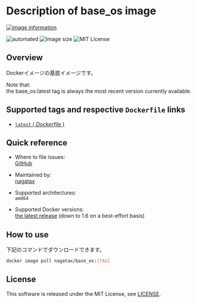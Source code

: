 # Description of base_os image

[![image information](https://dockeri.co/image/nagatax/base_os)](https://hub.docker.com/r/nagatax/base_os)

![automated](https://img.shields.io/docker/automated/nagatax/base_os.svg)
![Image size](https://img.shields.io/microbadger/image-size/nagatax%2Fbase_os.svg)
![MIT License](https://img.shields.io/badge/license-MIT-blue.svg?style=flat)

## Overview

Dockerイメージの基底イメージです。

Note that:  
the base_os:latest tag is always the most recent version currently available.

## Supported tags and respective `Dockerfile` links

- [`latest` ( *Dockerfile* )](https://github.com/nagatax/docker-library/tree/baseos/master/baseos)

## Quick reference

- Where to file issues:  
  [GitHub](https://github.com/nagatax/docker-library/issues)

- Maintained by:  
  [nagatax](https://github.com/nagatax)

- Supported architectures:  
  `amd64`

- Supported Docker versions:  
  [the latest release](https://github.com/docker/docker-ce/releases/latest) (down to 1.6 on a best-effort basis)

## How to use

下記のコマンドでダウンロードできます。

```bash
docker image pull nagatax/base_os:[TAG]
```

## License

This software is released under the MIT License, see [LICENSE](https://github.com/nagatax/docker-library/blob/master/LICENSE).
